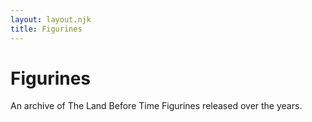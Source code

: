 ```yaml
---
layout: layout.njk
title: Figurines
---
```


# Figurines

An archive of The Land Before Time Figurines released over the years.

<div class="table-wrapper">
  <table>
  <div class="item-entry">
  <div class="item-image">
    
  </div>
  <div class="item-details">
    
  </div>
</div>



</table>
</div>